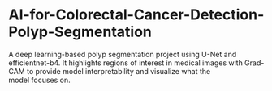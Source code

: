 # AI-for-Colorectal-Cancer-Detection-Polyp-Segmentation
A deep learning-based polyp segmentation project using U-Net and efficientnet-b4. It highlights regions of interest in medical images with Grad-CAM to provide model interpretability and visualize what the model focuses on.
